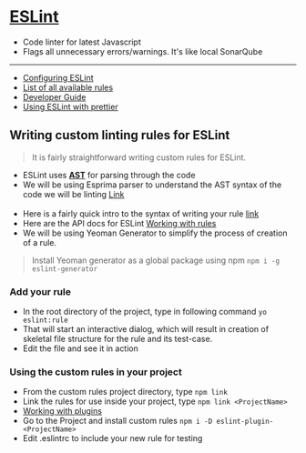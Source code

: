# [ESLint](https://eslint.org/)

* Code linter for latest Javascript
* Flags all unnecessary errors/warnings. It's like local SonarQube

---

* [Configuring ESLint](https://eslint.org/docs/user-guide/configuring)
* [List of all available rules](https://eslint.org/docs/rules/)
* [Developer Guide](https://eslint.org/docs/developer-guide/)
* [Using ESLint with prettier](https://medium.com/@netczuk/your-last-eslint-config-9e35bace2f99)

## Writing custom linting rules for ESLint

> It is fairly straightforward writing custom rules for ESLint.

* ESLint uses [**AST**](https://en.wikipedia.org/wiki/Abstract_syntax_tree) for parsing through the code
* We will be using Esprima parser to understand the AST syntax of the code we will be linting [Link](http://esprima.org/demo/parse.html#)
<br><br>
* Here is a fairly quick intro to the syntax of writing your rule [link](https://gist.github.com/jareware/7179093)
* Here are the API docs for ESLint [Working with rules](http://eslint.org/docs/developer-guide/working-with-rules)
* We will be using Yeoman Generator to simplify the process of creation of a rule.

> Install Yeoman generator as a global package using npm `npm i -g eslint-generator`

### Add your rule
* In the root directory of the project, type in following command `yo eslint:rule`
* That will start an interactive dialog, which will result in creation of skeletal file structure for the rule and its test-case.
* Edit the file and see it in action

### Using the custom rules in your project

* From the custom rules project directory, type `npm link`
* Link the rules for use inside your project, type `npm link <ProjectName>`
* [Working with plugins](https://eslint.org/docs/developer-guide/working-with-plugins)
* Go to the Project and install custom rules `npm i -D eslint-plugin-<ProjectName>`
* Edit .eslintrc to include your new rule for testing
